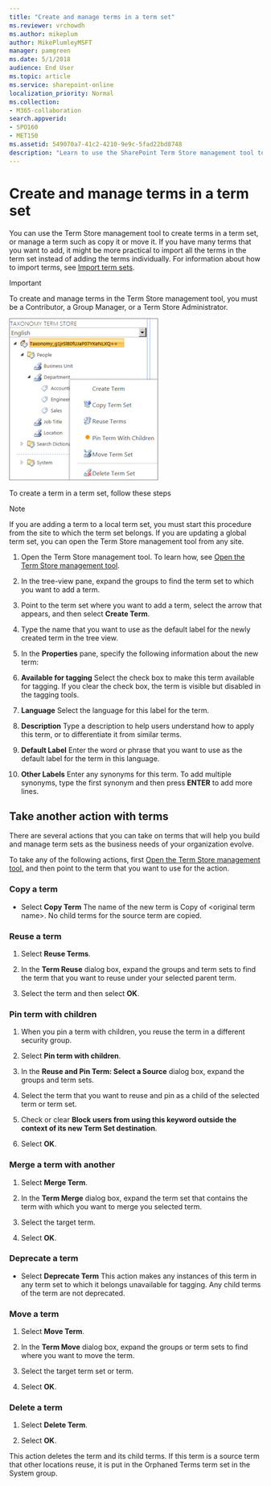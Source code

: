 ```yaml
---
title: "Create and manage terms in a term set"
ms.reviewer: vrchowdh
ms.author: mikeplum
author: MikePlumleyMSFT
manager: pamgreen
ms.date: 5/1/2018
audience: End User
ms.topic: article
ms.service: sharepoint-online
localization_priority: Normal
ms.collection:  
- M365-collaboration
search.appverid:
- SPO160
- MET150
ms.assetid: 549070a7-41c2-4210-9e9c-5fad22bd8748
description: "Learn to use the SharePoint Term Store management tool to create and edit terms in a term store for managed metadata"
---
```


# Create and manage terms in a term set

You can use the Term Store management tool to create terms in a term set, or manage a term such as copy it or move it. If you have many terms that you want to add, it might be more practical to import all the terms in the term set instead of adding the terms individually. For information about how to import terms, see [Import term sets](https://support.office.com/article/168fbc86-7fce-4288-9a1f-b83fc3921c18). 
  
> [!IMPORTANT]
>  To create and manage terms in the Term Store management tool, you must be a Contributor, a Group Manager, or a Term Store Administrator. 
  
![You can select a group name in the Term Store management tool to open a menu that lets you add terms to a term set](media/f5f2bdaa-0bd1-441b-81a2-e732de310d97.png)
  
To create a term in a term set, follow these steps
  
> [!NOTE]
>  If you are adding a term to a local term set, you must start this procedure from the site to which the term set belongs. If you are updating a global term set, you can open the Term Store management tool from any site. 
  
1. Open the Term Store management tool. To learn how, see [Open the Term Store management tool](open-term-store-management-tool.md).
    
2. In the tree-view pane, expand the groups to find the term set to which you want to add a term.
    
3. Point to the term set where you want to add a term, select the arrow that appears, and then select **Create Term**.
    
4. Type the name that you want to use as the default label for the newly created term in the tree view.
    
5. In the **Properties** pane, specify the following information about the new term: 
    
6. **Available for tagging** Select the check box to make this term available for tagging. If you clear the check box, the term is visible but disabled in the tagging tools. 
    
7. **Language** Select the language for this label for the term. 
    
8. **Description** Type a description to help users understand how to apply this term, or to differentiate it from similar terms. 
    
9. **Default Label** Enter the word or phrase that you want to use as the default label for the term in this language. 
    
10. **Other Labels** Enter any synonyms for this term. To add multiple synonyms, type the first synonym and then press **ENTER** to add more lines. 
  
## Take another action with terms
<a name="__toc327965090"> </a>

There are several actions that you can take on terms that will help you build and manage term sets as the business needs of your organization evolve. 
  
To take any of the following actions, first [Open the Term Store management tool](open-term-store-management-tool.md), and then point to the term that you want to use for the action.
  
### Copy a term
<a name="__copy_the_term"> </a>

- Select **Copy Term** The name of the new term is Copy of \<original term name\>. No child terms for the source term are copied. 
    
### Reuse a term
<a name="__reuse_a_term"> </a>

1. Select **Reuse Terms**.
    
2. In the **Term Reuse** dialog box, expand the groups and term sets to find the term that you want to reuse under your selected parent term. 
    
3. Select the term and then select **OK**. 
    
### Pin term with children
<a name="__pin_term_with"> </a>

1. When you pin a term with children, you reuse the term in a different security group. 
    
2. Select **Pin term with children**.
    
3. In the **Reuse and Pin Term: Select a Source** dialog box, expand the groups and term sets. 
    
4. Select the term that you want to reuse and pin as a child of the selected term or term set.
    
5. Check or clear **Block users from using this keyword outside the context of its new Term Set destination**.
    
6. Select **OK**.
    
### Merge a term with another
<a name="__merge_a_term"> </a>

1. Select **Merge Term**.
    
2. In the **Term Merge** dialog box, expand the term set that contains the term with which you want to merge you selected term. 
    
3. Select the target term.
    
4. Select **OK**. 
    
### Deprecate a term
<a name="__deprecate_a_term"> </a>

- Select **Deprecate Term** This action makes any instances of this term in any term set to which it belongs unavailable for tagging. Any child terms of the term are not deprecated. 
    
### Move a term
<a name="__move_a_term"> </a>

1. Select **Move Term**.
    
2. In the **Term Move** dialog box, expand the groups or term sets to find where you want to move the term. 
    
3. Select the target term set or term. 
    
4. Select **OK**. 
    
### Delete a term
<a name="__delete_a_term"> </a>

1. Select **Delete Term**.
    
2. Select **OK**.
    
This action deletes the term and its child terms. If this term is a source term that other locations reuse, it is put in the Orphaned Terms term set in the System group.
  


